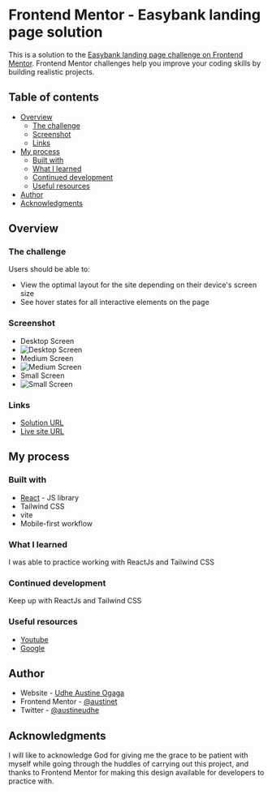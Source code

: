 # Frontend Mentor - Easybank landing page solution

This is a solution to the [Easybank landing page challenge on Frontend Mentor](https://www.frontendmentor.io/challenges/easybank-landing-page-WaUhkoDN). Frontend Mentor challenges help you improve your coding skills by building realistic projects. 

## Table of contents

- [Overview](#overview)
  - [The challenge](#the-challenge)
  - [Screenshot](#screenshot)
  - [Links](#links)
- [My process](#my-process)
  - [Built with](#built-with)
  - [What I learned](#what-i-learned)
  - [Continued development](#continued-development)
  - [Useful resources](#useful-resources)
- [Author](#author)
- [Acknowledgments](#acknowledgments)


## Overview

### The challenge

Users should be able to:

- View the optimal layout for the site depending on their device's screen size
- See hover states for all interactive elements on the page

### Screenshot
- Desktop Screen
- ![Desktop Screen](/screenshots/desktop-screen.png)
- Medium Screen
- ![Medium Screen](/screenshots/medium-screen.png)
- Small Screen
- ![Small Screen](/screenshots/small-screen.png)

### Links
- [Solution URL](https://github.com/Austinet/easybank-landing-page.git)
- [Live site URL](https://austinet.github.io/easybank-landing-page/)

## My process

### Built with

- [React](https://reactjs.org/) - JS library
- Tailwind CSS
- vite
- Mobile-first workflow


### What I learned

I was able to practice working with ReactJs and Tailwind CSS

### Continued development

Keep up with ReactJs and Tailwind CSS

### Useful resources

- [ Youtube](https://www.Youtube.com)
- [Google  ](https://www.Google.com) 

## Author

- Website - [Udhe Austine Ogaga](https://Austinet.github.io/portfolio)
- Frontend Mentor - [@austinet](https://www.frontendmentor.io/profile/austinet)
- Twitter - [@austineudhe](https://www.twitter.com/austineudhe)


## Acknowledgments

I will like to acknowledge God for giving me the grace to be patient with myself while going through the huddles of carrying out this project, and thanks to Frontend Mentor for making this design available for developers to practice with.